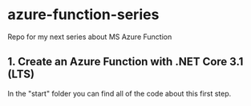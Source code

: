 # azure-function-series

Repo for my next series about MS Azure Function

## 1. Create an Azure Function with .NET Core 3.1 (LTS)

In the "start" folder you can find all of the code about this first step.
